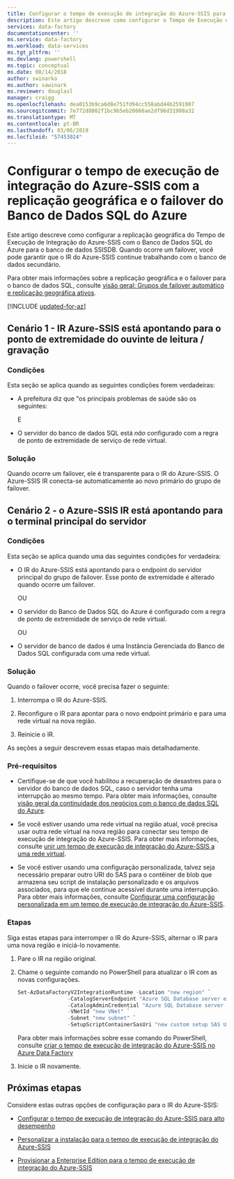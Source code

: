 ```yaml
---
title: Configurar o tempo de execução de integração do Azure-SSIS para failover do banco de dados SQL | Microsoft Docs
description: Este artigo descreve como configurar o Tempo de Execução de Integração do SSIS do Azure com a replicação geográfica e o failover do Banco de Dados SQL do Azure para o banco de dados SSISDB
services: data-factory
documentationcenter: ''
ms.service: data-factory
ms.workload: data-services
ms.tgt_pltfrm: ''
ms.devlang: powershell
ms.topic: conceptual
ms.date: 08/14/2018
author: swinarko
ms.author: sawinark
ms.reviewer: douglasl
manager: craigg
ms.openlocfilehash: dea0153b9ca6d8e751fd94cc558abd44b2591907
ms.sourcegitcommit: 7e772d8802f1bc9b5eb20860ae2df96d31908a32
ms.translationtype: MT
ms.contentlocale: pt-BR
ms.lasthandoff: 03/06/2019
ms.locfileid: "57453024"
---
```

# <a name="configure-the-azure-ssis-integration-runtime-with-azure-sql-database-geo-replication-and-failover"></a>Configurar o tempo de execução de integração do Azure-SSIS com a replicação geográfica e o failover do Banco de Dados SQL do Azure

Este artigo descreve como configurar a replicação geográfica do Tempo de Execução de Integração do Azure-SSIS com o Banco de Dados SQL do Azure para o banco de dados SSISDB. Quando ocorre um failover, você pode garantir que o IR do Azure-SSIS continue trabalhando com o banco de dados secundário.

Para obter mais informações sobre a replicação geográfica e o failover para o banco de dados SQL, consulte [visão geral: Grupos de failover automático e replicação geográfica ativos](../sql-database/sql-database-geo-replication-overview.md).

[!INCLUDE [updated-for-az](../../includes/updated-for-az.md)]

## <a name="scenario-1---azure-ssis-ir-is-pointing-to-read-write-listener-endpoint"></a>Cenário 1 - IR Azure-SSIS está apontando para o ponto de extremidade do ouvinte de leitura / gravação

### <a name="conditions"></a>Condições

Esta seção se aplica quando as seguintes condições forem verdadeiras:

- A prefeitura diz que "os principais problemas de saúde são os seguintes:

  E

- O servidor do banco de dados SQL está *não* configurado com a regra de ponto de extremidade de serviço de rede virtual.

### <a name="solution"></a>Solução

Quando ocorre um failover, ele é transparente para o IR do Azure-SSIS. O Azure-SSIS IR conecta-se automaticamente ao novo primário do grupo de failover.

## <a name="scenario-2---azure-ssis-ir-is-pointing-to-primary-server-endpoint"></a>Cenário 2 - o Azure-SSIS IR está apontando para o terminal principal do servidor

### <a name="conditions"></a>Condições

Esta seção se aplica quando uma das seguintes condições for verdadeira:

- O IR do Azure-SSIS está apontando para o endpoint do servidor principal do grupo de failover. Esse ponto de extremidade é alterado quando ocorre um failover.

  OU

- O servidor do Banco de Dados SQL do Azure é configurado com a regra de ponto de extremidade de serviço de rede virtual.

  OU

- O servidor de banco de dados é uma Instância Gerenciada do Banco de Dados SQL configurada com uma rede virtual.

### <a name="solution"></a>Solução

Quando o failover ocorre, você precisa fazer o seguinte:

1. Interrompa o IR do Azure-SSIS.

2. Reconfigure o IR para apontar para o novo endpoint primário e para uma rede virtual na nova região.

3. Reinicie o IR.

As seções a seguir descrevem essas etapas mais detalhadamente.

### <a name="prerequisites"></a>Pré-requisitos

- Certifique-se de que você habilitou a recuperação de desastres para o servidor do banco de dados SQL, caso o servidor tenha uma interrupção ao mesmo tempo. Para obter mais informações, consulte [visão geral da continuidade dos negócios com o banco de dados SQL do Azure](../sql-database/sql-database-business-continuity.md).

- Se você estiver usando uma rede virtual na região atual, você precisa usar outra rede virtual na nova região para conectar seu tempo de execução de integração do Azure-SSIS. Para obter mais informações, consulte [unir um tempo de execução de integração do Azure-SSIS a uma rede virtual](join-azure-ssis-integration-runtime-virtual-network.md).

- Se você estiver usando uma configuração personalizada, talvez seja necessário preparar outro URI do SAS para o contêiner de blob que armazena seu script de instalação personalizado e os arquivos associados, para que ele continue acessível durante uma interrupção. Para obter mais informações, consulte [Configurar uma configuração personalizada em um tempo de execução de integração do Azure-SSIS](how-to-configure-azure-ssis-ir-custom-setup.md).

### <a name="steps"></a>Etapas

Siga estas etapas para interromper o IR do Azure-SSIS, alternar o IR para uma nova região e iniciá-lo novamente.

1. Pare o IR na região original.

2. Chame o seguinte comando no PowerShell para atualizar o IR com as novas configurações.

    ```powershell
    Set-AzDataFactoryV2IntegrationRuntime -Location "new region" `
                    -CatalogServerEndpoint "Azure SQL Database server endpoint" `
                    -CatalogAdminCredential "Azure SQL Database server admin credentials" `
                    -VNetId "new VNet" `
                    -Subnet "new subnet" `
                    -SetupScriptContainerSasUri "new custom setup SAS URI"
    ```

    Para obter mais informações sobre esse comando do PowerShell, consulte [criar o tempo de execução de integração do Azure-SSIS no Azure Data Factory](create-azure-ssis-integration-runtime.md)

3. Inicie o IR novamente.

## <a name="next-steps"></a>Próximas etapas

Considere estas outras opções de configuração para o IR do Azure-SSIS:

- [Configurar o tempo de execução de integração do Azure-SSIS para alto desempenho](configure-azure-ssis-integration-runtime-performance.md)

- [Personalizar a instalação para o tempo de execução de integração do Azure-SSIS](how-to-configure-azure-ssis-ir-custom-setup.md)

- [Provisionar a Enterprise Edition para o tempo de execução de integração do Azure-SSIS](how-to-configure-azure-ssis-ir-enterprise-edition.md)
